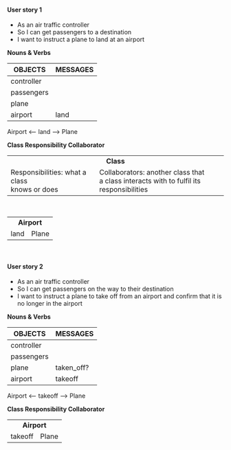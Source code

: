 #### User story 1

* As an air traffic controller
* So I can get passengers to a destination
* I want to instruct a plane to land at an airport

**Nouns & Verbs**

| OBJECTS | MESSAGES |
|---------|----------|
|controller | |
|passengers | |
|plane | |
|airport| land |


Airport <-- land --> Plane

**Class Responsibility Collaborator**

<table>
  <tr>
    <td colspan="2"><b><center>Class</b></td>
  </tr>
  <tr>
    <td>Responsibilities: what a class<br>
    knows or does</td>
    <td>Collaborators: another class that<br>
    a class interacts with to fulfil its responsibilities
    </td>
  </tr>
  </center>
</table>

<br>

<table>
  <tr>
    <td colspan="2"><b><center>Airport</b></td>
  </tr>
  <tr>
    <td>land</td>
    <td>Plane</td>
  </tr>
  </center>
</table>
<br>

#### User story 2

* As an air traffic controller
* So I can get passengers on the way to their destination
* I want to instruct a plane to take off from an airport and confirm that it is no longer in the airport

**Nouns & Verbs**

| OBJECTS | MESSAGES |
|---------|----------|
|controller | |
|passengers | |
|plane | taken_off? |
|airport| takeoff |

Airport <-- takeoff --> Plane

**Class Responsibility Collaborator**

<table>
  <tr>
    <td colspan="2"><b><center>Airport</b></td>
  </tr>
  <tr>
    <td>takeoff</td>
    <td>Plane</td>
  </tr>
  </center>
</table>
<br>
